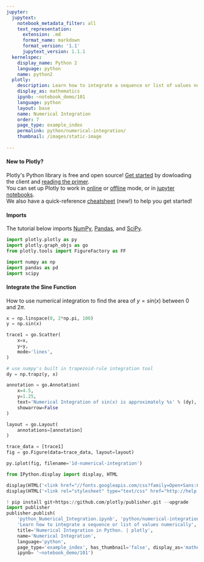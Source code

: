 ```yaml
---
jupyter:
  jupytext:
    notebook_metadata_filter: all
    text_representation:
      extension: .md
      format_name: markdown
      format_version: '1.1'
      jupytext_version: 1.1.1
  kernelspec:
    display_name: Python 2
    language: python
    name: python2
  plotly:
    description: Learn how to integrate a sequence or list of values numerically
    display_as: mathematics
    ipynb: ~notebook_demo/101
    language: python
    layout: base
    name: Numerical Integration
    order: 7
    page_type: example_index
    permalink: python/numerical-integration/
    thumbnail: /images/static-image
    
---
```


#### New to Plotly?
Plotly's Python library is free and open source! [Get started](https://plot.ly/python/getting-started/) by dowloading the client and [reading the primer](https://plot.ly/python/getting-started/).
<br>You can set up Plotly to work in [online](https://plot.ly/python/getting-started/#initialization-for-online-plotting) or [offline](https://plot.ly/python/getting-started/#initialization-for-offline-plotting) mode, or in [jupyter notebooks](https://plot.ly/python/getting-started/#start-plotting-online).
<br>We also have a quick-reference [cheatsheet](https://images.plot.ly/plotly-documentation/images/python_cheat_sheet.pdf) (new!) to help you get started!


#### Imports
The tutorial below imports [NumPy](http://www.numpy.org/), [Pandas](https://plot.ly/pandas/intro-to-pandas-tutorial/), and [SciPy](https://www.scipy.org/).

```python
import plotly.plotly as py
import plotly.graph_objs as go
from plotly.tools import FigureFactory as FF

import numpy as np
import pandas as pd
import scipy
```

#### Integrate the Sine Function
How to use numerical integration to find the area of $y = sin(x)$ between $0$ and $2\pi$.

```python
x = np.linspace(0, 2*np.pi, 100)
y = np.sin(x)

trace1 = go.Scatter(
    x=x,
    y=y,
    mode='lines',
)

# use numpy's built in trapezoid-rule integration tool
dy = np.trapz(y, x)

annotation = go.Annotation(
    x=4.5,
    y=1.25,
    text='Numerical Integration of sin(x) is approximately %s' % (dy),
    showarrow=False
)

layout = go.Layout(
    annotations=[annotation]
)

trace_data = [trace1]
fig = go.Figure(data=trace_data, layout=layout)

py.iplot(fig, filename='1d-numerical-integration')
```

```python
from IPython.display import display, HTML

display(HTML('<link href="//fonts.googleapis.com/css?family=Open+Sans:600,400,300,200|Inconsolata|Ubuntu+Mono:400,700" rel="stylesheet" type="text/css" />'))
display(HTML('<link rel="stylesheet" type="text/css" href="http://help.plot.ly/documentation/all_static/css/ipython-notebook-custom.css">'))

! pip install git+https://github.com/plotly/publisher.git --upgrade
import publisher
publisher.publish(
    'python_Numerical_Integration.ipynb', 'python/numerical-integration/', 'Numerical Integration | plotly',
    'Learn how to integrate a sequence or list of values numerically',
    title='Numerical Integration in Python. | plotly',
    name='Numerical Integration',
    language='python',
    page_type='example_index', has_thumbnail='false', display_as='mathematics', order=7,
    ipynb= '~notebook_demo/101')
```

```python

```
